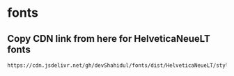 # fonts

## Copy CDN link from here for HelveticaNeueLT fonts

```
https://cdn.jsdelivr.net/gh/devShahidul/fonts/dist/HelveticaNeueLT/stylesheet.css
```
